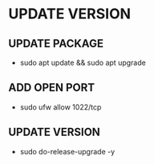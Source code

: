 # UPDATE VERSION
## UPDATE PACKAGE
- sudo apt update && sudo apt upgrade
## ADD OPEN PORT
- sudo ufw allow 1022/tcp
## UPDATE VERSION
- sudo do-release-upgrade -y
